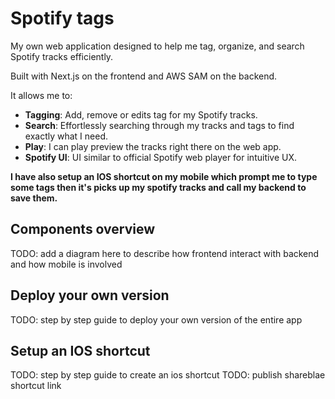 # Spotify tags

My own web application designed to help me tag, organize, and search Spotify tracks efficiently. 

Built with Next.js on the frontend and AWS SAM on the backend.

It allows me to:

* **Tagging**: Add, remove or edits tag for my Spotify tracks.
* **Search**: Effortlessly searching through my tracks and tags to find exactly what I need.
* **Play**: I can play preview the tracks right there on the web app.
* **Spotify UI**: UI similar to official Spotify web player for intuitive UX.


**I have also setup an IOS shortcut on my mobile which prompt me to type some tags then it's picks up my spotify tracks and call my backend to save them.**

## Components overview

TODO: add a diagram here to describe how frontend interact with backend and how mobile is involved

## Deploy your own version

TODO: step by step guide to deploy your own version of the entire app


## Setup an IOS shortcut

TODO: step by step guide to create an ios shortcut
TODO: publish shareblae shortcut link


